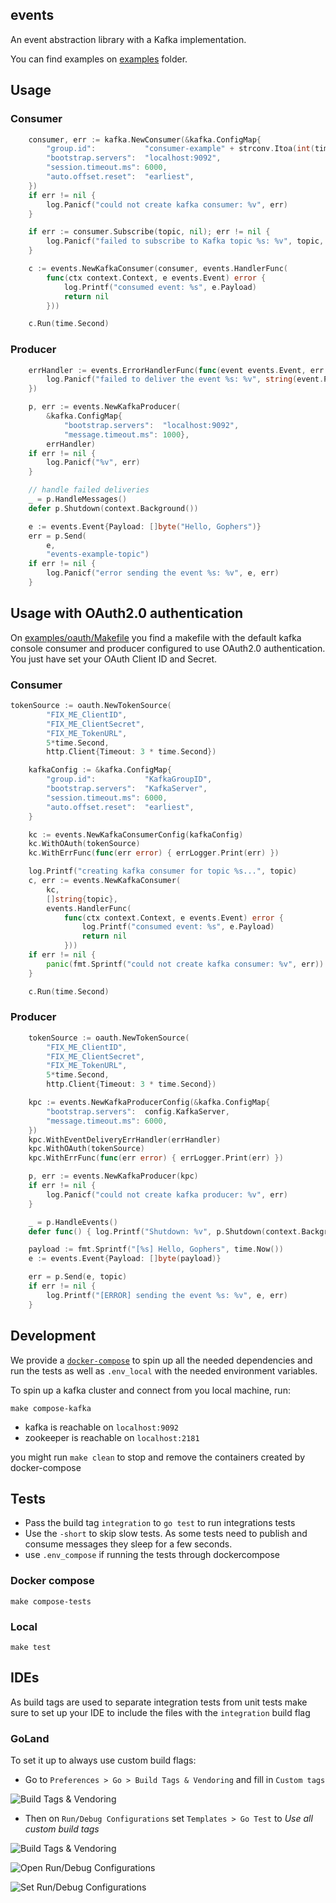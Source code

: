 events
-----------
An event abstraction library with a Kafka implementation.

You can find examples on [examples](examples) folder.

## Usage

### Consumer

```go
	consumer, err := kafka.NewConsumer(&kafka.ConfigMap{
		"group.id":           "consumer-example" + strconv.Itoa(int(time.Now().Unix())),
		"bootstrap.servers":  "localhost:9092",
		"session.timeout.ms": 6000,
		"auto.offset.reset":  "earliest",
	})
	if err != nil {
		log.Panicf("could not create kafka consumer: %v", err)
	}

	if err := consumer.Subscribe(topic, nil); err != nil {
		log.Panicf("failed to subscribe to Kafka topic %s: %v", topic, err)
	}

	c := events.NewKafkaConsumer(consumer, events.HandlerFunc(
		func(ctx context.Context, e events.Event) error {
			log.Printf("consumed event: %s", e.Payload)
			return nil
		}))

	c.Run(time.Second)
```

### Producer

```go
	errHandler := events.ErrorHandlerFunc(func(event events.Event, err error) {
		log.Panicf("failed to deliver the event %s: %v", string(event.Payload), err)
	})

	p, err := events.NewKafkaProducer(
		&kafka.ConfigMap{
			"bootstrap.servers":  "localhost:9092",
			"message.timeout.ms": 1000},
		errHandler)
	if err != nil {
		log.Panicf("%v", err)
	}

	// handle failed deliveries
	_ = p.HandleMessages()
	defer p.Shutdown(context.Background())

	e := events.Event{Payload: []byte("Hello, Gophers")}
	err = p.Send(
		e,
		"events-example-topic")
	if err != nil {
		log.Panicf("error sending the event %s: %v", e, err)
	}
```

## Usage with OAuth2.0 authentication

On [examples/oauth/Makefile](examples/oauth/Makefile) you find a makefile with the
default kafka console consumer and producer configured to use OAuth2.0 authentication.
You just have set your OAuth Client ID and Secret.  

### Consumer

```go
tokenSource := oauth.NewTokenSource(
		"FIX_ME_ClientID",
		"FIX_ME_ClientSecret",
		"FIX_ME_TokenURL",
		5*time.Second,
		http.Client{Timeout: 3 * time.Second})

	kafkaConfig := &kafka.ConfigMap{
		"group.id":           "KafkaGroupID",
		"bootstrap.servers":  "KafkaServer",
		"session.timeout.ms": 6000,
		"auto.offset.reset":  "earliest",
	}

	kc := events.NewKafkaConsumerConfig(kafkaConfig)
	kc.WithOAuth(tokenSource)
	kc.WithErrFunc(func(err error) { errLogger.Print(err) })

	log.Printf("creating kafka consumer for topic %s...", topic)
	c, err := events.NewKafkaConsumer(
		kc,
		[]string{topic},
		events.HandlerFunc(
			func(ctx context.Context, e events.Event) error {
				log.Printf("consumed event: %s", e.Payload)
				return nil
			}))
	if err != nil {
		panic(fmt.Sprintf("could not create kafka consumer: %v", err))
	}

	c.Run(time.Second)
```

### Producer

```go
	tokenSource := oauth.NewTokenSource(
		"FIX_ME_ClientID",
		"FIX_ME_ClientSecret",
		"FIX_ME_TokenURL",
		5*time.Second,
		http.Client{Timeout: 3 * time.Second})

	kpc := events.NewKafkaProducerConfig(&kafka.ConfigMap{
		"bootstrap.servers":  config.KafkaServer,
		"message.timeout.ms": 6000,
	})
	kpc.WithEventDeliveryErrHandler(errHandler)
	kpc.WithOAuth(tokenSource)
	kpc.WithErrFunc(func(err error) { errLogger.Print(err) })

	p, err := events.NewKafkaProducer(kpc)
	if err != nil {
		log.Panicf("could not create kafka producer: %v", err)
	}

	_ = p.HandleEvents()
	defer func() { log.Printf("Shutdown: %v", p.Shutdown(context.Background())) }()

	payload := fmt.Sprintf("[%s] Hello, Gophers", time.Now())
	e := events.Event{Payload: []byte(payload)}

	err = p.Send(e, topic)
	if err != nil {
		log.Printf("[ERROR] sending the event %s: %v", e, err)
	}
```

## Development

We provide a [`docker-compose`](docker-compose.yml) to spin up all the needed
dependencies and run the tests as well as `.env_local` with the needed 
environment variables. 

To spin up a kafka cluster and connect from you local machine, run:
```shell script
make compose-kafka
```
 - kafka is reachable on `localhost:9092`
 - zookeeper is reachable on `localhost:2181`

you might run `make clean` to stop and remove the containers created by docker-compose  

## Tests

 - Pass the build tag `integration` to `go test` to run integrations tests
 - Use the `-short` to skip slow tests. As some tests need to publish and 
 consume messages they sleep for a few seconds.
 - use `.env_compose` if running the tests through dockercompose

### Docker compose
```shell script
make compose-tests
```

### Local
```shell script
make test
```


## IDEs

As build tags are used to separate integration tests from unit tests make sure
to set up your IDE to include the files with the `integration` build flag 

### GoLand

To set it up to always use custom build flags:

- Go to `Preferences > Go > Build Tags & Vendoring` and fill in `Custom tags`

![Build Tags & Vendoring](doc/imgs/goBuildTagsConfig.png)

- Then on `Run/Debug Configurations` set `Templates > Go Test` 
to _Use all custom build tags_

![Build Tags & Vendoring](doc/imgs/goBuildTagsConfig.png)

![Open Run/Debug Configurations](doc/imgs/openRunDebugConfig.png)

![Set Run/Debug Configurations](doc/imgs/runDebugConfig.png)
